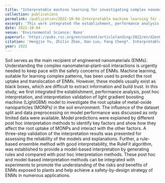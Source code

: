 ```yaml
---
title: "Interpretable machine learning for investigating complex nanomaterial–plant–soil interactions"
collection: publications
permalink: /publication/2022-10-04-Interpretable machine learning for investigating complex nanomaterial–plant–soil interactions
excerpt: 'This work integrated the establishment, performance analysis, post hoc interpretation, and interpretation validation of light gradient boosting machine (LightGBM) model to investigate the root uptake of metal-oxide nanoparticles (MONPs) in the soil environment.'
date: 2022-10-04
venue: 'Environmental Science: Nano'
paperurl: 'https://pubs.rsc.org/en/content/articlelanding/2022/en/d2en00181k'
citation: 'Hengjie Yu, Zhilin Zhao, Dan Luo, Fang Cheng*. Interpretable machine learning for investigating complex nanomaterial–plant–soil interactions. Environmental Science: Nano, 2022, 9(11), 4305-4316.'
year: 2022
---
```


Soil serves as the main recipient of engineered nanomaterials (ENMs). Understanding the complex nanomaterial–plant–soil interactions is urgently needed to keep pace with the safety concerns of ENMs. Machine learning, suitable for learning complex patterns, has been used to predict the root uptake and translocation of ENMs. However, these models usually exist as black boxes, which are difficult to extract information and build trust. In this study, we first integrated the establishment, performance analysis, post hoc interpretation, and interpretation validation of light gradient boosting machine (LightGBM) model to investigate the root uptake of metal-oxide nanoparticles (MONPs) in the soil environment. The influence of the dataset split and data preprocessing on model performance was discussed as only limited data were available. Model predictions were explained by different post hoc interpretation methods to identify key factors and show how they affect the root uptake of MONPs and interact with the other factors. A three-step validation of the interpretation results was presented for assessing the reliability of the models and explanations. Further, a rule-based ensemble method with good interpretability, the RuleFit algorithm, was established to provide a model-based interpretation by generating rules and compared with post hoc interpretation methods. These post hoc and model-based interpretation methods can be integrated with experiments to promote the understanding of the risks and benefits of ENMs exposed to plants and help achieve a safety-by-design strategy of ENMs in numerous applications.
